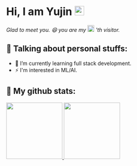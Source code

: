<!--
**mong-head/mong-head** is a ✨ _special_ ✨ repository because its `README.md` (this file) appears on your GitHub profile.

Here are some ideas to get you started:
- 🔭 I’m currently working on ...
- 🌱 I’m currently learning ...
- 👯 I’m looking to collaborate on ...
- 🤔 I’m looking for help with ...
- 💬 Ask me about ...
- 📫 How to reach me: ...
- 😄 Pronouns: ...
- ⚡ Fun fact: ...
-->




# Hi, I am Yujin <img src="https://media.giphy.com/media/hvRJCLFzcasrR4ia7z/giphy.gif" width="25px">


<!-- visitor counter -->
<!-- ![](https://komarev.com/ghpvc/?username=mong-head&label=😄&color=gray) -->
<p> 
<em>
   Glad to meet you. 😄 you are my</em>
<!--   <img src="https://komarev.com/ghpvc/?username=mong-head&label=none&color=gray" height="18"/> -->
  <img src="https://profile-counter.glitch.me/mong-head/count.svg" height="18"/>
  <em>'th visitor.</em>
</p>

## 💙 Talking about personal stuffs:
* 🌱 I’m currently learning full stack development.<br/>
* ⚡ I'm interested in ML/AI.





## 💜 My github stats:

<a href="https://github.com/mong-head">
<!--   <img src="https://github-readme-stats.vercel.app/api?username=mong-head&bg_color=30,e96443,904e95&title_color=fff&text_color=fff&show_icons=true&icon_color=ffffff&count_private=true" height="180"/> -->
    <img src="https://github-readme-stats.vercel.app/api?username=mong-head&show_icons=true&count_private=true" height="150"/>
</a>

<a href="https://github.com/mong-head">
  <img src="https://github-readme-stats.vercel.app/api/top-langs/?username=mong-head&langs_count=10&hide=html,css&layout=compact" height="150" />
</a>
